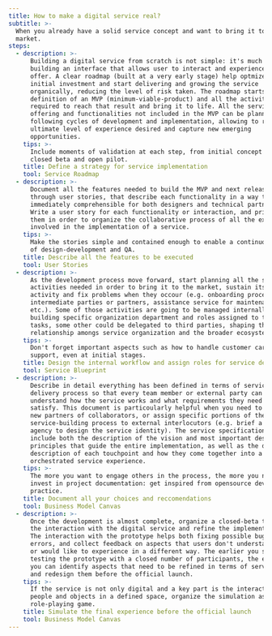 ```yaml
---
title: How to make a digital service real?
subtitle: >-
  When you already have a solid service concept and want to bring it to the
  market.
steps:
  - description: >-
      Building a digital service from scratch is not simple: it's much more than
      building an interface that allows user to interact and experience what you
      offer. A clear roadmap (built at a very early stage) help optmize the
      initial investment and start delivering and growing the service
      organically, reducing the level of risk taken. The roadmap starts with the
      definition of an MVP (minimum-viable-product) and all the activities
      required to reach that result and bring it to life. All the service
      offering and functionalities not included in the MVP can be planned for
      following cycles of development and implementation, allowing to reach the
      ultimate level of experience desired and capture new emerging
      opportunities.
    tips: >-
      Include moments of validation at each step, from initial concept test to
      closed beta and open pilot.
    title: Define a strategy for service implementation
    tool: Service Roadmap
  - description: >-
      Document all the features needed to build the MVP and next releases
      through user stories, that describe each functionality in a way that is
      immediately comprehensible for both designers and technical partners.
      Write a user story for each functionality or interaction, and prioritize
      them in order to organize the collaborative process of all the experts
      involved in the implementation of a service.
    tips: >-
      Make the stories simple and contained enough to enable a continuous cycle
      of design-development and QA.
    title: Describe all the features to be executed
    tool: User Stories
  - description: >-
      As the development process move forward, start planning all the steps and
      activities needed in order to bring it to the market, sustain its regular
      activity and fix problems when they occour (e.g. onboarding processes for
      intermediate parties or partners, assistance service for maintenance,
      etc.). Some of those activities are going to be managed internally,
      building specific organization department and roles assigned to those
      tasks, some other could be delegated to third parties, shaping the
      relationship amongs service organization and the broader ecosystem.
    tips: >-
      Don't forget important aspects such as how to handle customer care and
      support, even at initial stages.
    title: Design the internal workflow and assign roles for service delivery
    tool: Service Blueprint
  - description: >-
      Describe in detail everything has been defined in terms of service
      delivery process so that every team member or external party can
      understand how the service works and what requirements they need to
      satisfy. This document is particoularly helpful when you need to onboard
      new partners of collaborators, or assign specific portions of the
      service-building process to external interlocutors (e.g. brief a brand
      agency to design the service identity). The service specifications usually
      include both the description of the vision and most important design
      principles that guide the entire implementation, as well as the detailed
      description of each touchpoint and how they come together into a single
      orchestrated service experience.
    tips: >-
      The more you want to engage others in the process, the more you need to
      invest in project documentation: get inspired from opensource development
      practice.
    title: Document all your choices and reccomendations
    tool: Business Model Canvas
  - description: >-
      Once the development is almost complete, organize a closed-beta to test
      the interaction with the digital service and refine the implementation.
      The interaction with the prototype helps both fixing possible bugs and
      errors, and collect feedback on aspects that users don't understand well
      or would like to experience in a different way. The earlier you start
      testing the prototype with a closed number of participants, the earlier
      you can identify aspects that need to be refined in terms of service model
      and redesign them before the official launch.
    tips: >-
      If the service is not only digital and a key part is the interaction among
      people and objects in a defined space, organize the simulation as a big
      role-playing game.
    title: Simulate the final experience before the official launch
    tool: Business Model Canvas
---
```


